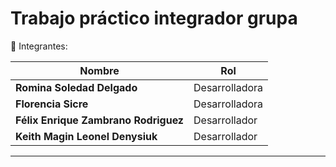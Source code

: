 # Trabajo práctico integrador grupa

🚀 Integrantes: 

| Nombre | Rol |
|--------|-----|
| **Romina Soledad Delgado** | Desarrolladora |
| **Florencia Sicre** | Desarrolladora |
| **Félix Enrique Zambrano Rodriguez** | Desarrollador |
| **Keith Magin Leonel Denysiuk** | Desarrollador |

---
